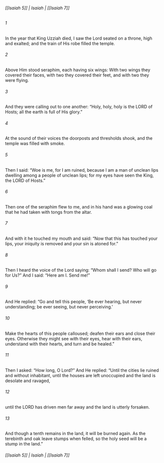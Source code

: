 ###### [[Isaiah 5]] | Isaiah | [[Isaiah 7]]

###### 1
In the year that King Uzziah died, I saw the Lord seated on a throne, high and exalted; and the train of His robe filled the temple.
###### 2
Above Him stood seraphim, each having six wings: With two wings they covered their faces, with two they covered their feet, and with two they were flying.
###### 3
And they were calling out to one another: “Holy, holy, holy is the LORD of Hosts; all the earth is full of His glory.”
###### 4
At the sound of their voices the doorposts and thresholds shook, and the temple was filled with smoke.
###### 5
Then I said: “Woe is me, for I am ruined, because I am a man of unclean lips dwelling among a people of unclean lips; for my eyes have seen the King, the LORD of Hosts.”
###### 6
Then one of the seraphim flew to me, and in his hand was a glowing coal that he had taken with tongs from the altar.
###### 7
And with it he touched my mouth and said: “Now that this has touched your lips, your iniquity is removed and your sin is atoned for.”
###### 8
Then I heard the voice of the Lord saying: “Whom shall I send? Who will go for Us?” And I said: “Here am I. Send me!”
###### 9
And He replied: “Go and tell this people, ‘Be ever hearing, but never understanding; be ever seeing, but never perceiving.’
###### 10
Make the hearts of this people calloused; deafen their ears and close their eyes. Otherwise they might see with their eyes, hear with their ears, understand with their hearts, and turn and be healed.”
###### 11
Then I asked: “How long, O Lord?” And He replied: “Until the cities lie ruined and without inhabitant, until the houses are left unoccupied and the land is desolate and ravaged,
###### 12
until the LORD has driven men far away and the land is utterly forsaken.
###### 13
And though a tenth remains in the land, it will be burned again. As the terebinth and oak leave stumps when felled, so the holy seed will be a stump in the land.”

###### [[Isaiah 5]] | Isaiah | [[Isaiah 7]]
